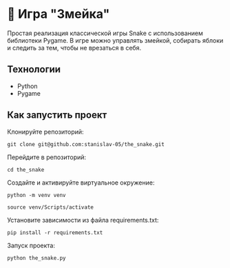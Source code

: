# 🐍 Игра "Змейка"
Простая реализация классической игры Snake с использованием библиотеки Pygame.
В игре можно управлять змейкой, собирать яблоки и следить за тем, чтобы не врезаться в себя.

## Технологии

- Python
- Pygame

## Как запустить проект

Клонируйте репозиторий:
```
git clone git@github.com:stanislav-05/the_snake.git
```

Перейдите в репозиторий:
```
cd the_snake
```

Создайте и активируйте виртуальное окружение:

```
python -m venv venv
```

```
source venv/Scripts/activate
```

Установите зависимости из файла requirements.txt:

```
pip install -r requirements.txt
```

Запуск проекта:

```
python the_snake.py
```
